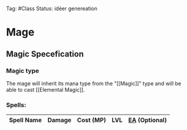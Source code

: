 Tag: #Class
Status: idéer genereation

# Mage

## Magic Specefication

### Magic type
The mage will inherit its mana type from the "[[Magic]]" type and will be able to cast [[Elemental Magic]].

### Spells:
| Spell Name | Damage | Cost (MP) | LVL | [EA](Legend) (Optional) |
| - | - | -| -| - |


